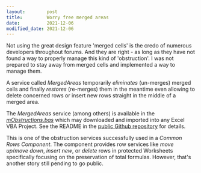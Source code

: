 ```yaml
---
layout:        post
title:         Worry free merged areas
date:          2021-12-06
modified_date: 2021-12-06
---
```

<!--more-->

Not using the great design feature 'merged cells' is the credo of numerous developers throughout forums. And they are right - as long as they have not found a way to properly manage this kind of 'obstruction'. I was not prepared to stay away from merged cells and implemented a way to manage them.

A service called _MergedAreas_ temporarily _eliminates_ (un-merges) merged cells and finally _restores_ (re-merges) them in the meantime even allowing to delete concerned rows or insert new rows straight in the middle of a merged area.

The _MergedAreas_ service (among others) is available in the [_mObstructions.bas_][1] which may downloaded and imported into any Excel VBA Project. See the README in the [public Github repository][2] for details.

This is one of the obstruction services successfully used in a _Common Rows Component_. The component provides row services like _move up_/_move down_, _insert new_, or _delete_ rows in protected Worksheets specifically focusing on the preservation of total formulas. However, that's another story still pending to go public.

[1]:https://gitcdn.link/repo/warbe-maker/Common-Excel-VBA-Obstructions-Services/master/source/mObstructions.bas
[2]:https://github.com/warbe-maker/Common-Excel-VBA-Obstructions-Services